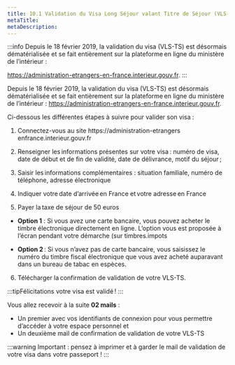 ```yaml
---
title: 10.1 Validation du Visa Long Séjour valant Titre de Séjour (VLS-TS)
metaTitle: 
metaDescription: 
---
```




:::info
Depuis le 18 février 2019, la validation du visa (VLS-TS) est désormais dématérialisée et se fait entièrement sur la plateforme en ligne du ministère de l’intérieur : 

https://administration-etrangers-en-france.interieur.gouv.fr.
:::

Depuis le 18 février 2019, la validation du visa (VLS-TS) est désormais dématérialisée et se fait entièrement sur la plateforme en ligne du ministère de l’intérieur : https://administration-etrangers-en-france.interieur.gouv.fr.



Ci-dessous les différentes étapes à suivre pour valider son visa :

1. Connectez-vous au site https://administration-etrangers enfrance.interieur.gouv.fr 

2. Renseigner les informations présentes sur votre visa : numéro de visa, date de début et de fin de validité, date de délivrance, motif du séjour ;

3. Saisir les informations complémentaires : situation familiale, numéro de téléphone, adresse électronique 

4. Indiquer votre date d’arrivée en France et votre adresse en France

5. Payer la taxe de séjour de 50 euros 

- **Option 1** : Si vous avez une carte bancaire, vous pouvez acheter le timbre électronique directement en ligne. L’option vous est proposée à l’écran pendant votre démarche (sur timbres.impots

- **Option 2** : Si vous n’avez pas de carte bancaire, vous saisissez le numéro du timbre fiscal électronique que vous avez acheté auparavant dans un bureau de tabac en espèces.

6. Télécharger la confirmation de validation de votre VLS-TS. 

:::tipFélicitations votre visa est validé !
:::

Vous allez recevoir à la suite **02 mails** : 
- Un premier avec vos identifiants de connexion pour vous permettre d’accéder à votre espace personnel et 
- Un deuxième mail de confirmation de validation de votre VLS-TS

:::warning
Important : pensez à imprimer et à garder le mail de validation de votre visa dans votre passeport !
:::